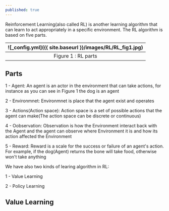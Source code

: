 ```yaml
---
published: true
---
```

Reinforcement Learning(also called RL) is another learning algorithm that can learn to act appropriately in a specific environment. The RL algorithm is based on five parts.

|![_config.yml]({{ site.baseurl }}/images/RL/RL_fig1.jpg)|
|:--:| 
| Figure 1 : RL parts|


## Parts

1 - Agent: An agent is an actor in the environment that can take actions, for instance as you can see in Figure 1 the dog is an agent

2 - Environmnet: Environmnet is place that the agent exist and operates

3 - Actions(Action space): Action space is a set of possible actions that the agent can make(The action space can be discrete or continuous)

4 - Oobservation: Observation is how the Environment interact back with the Agent and the agent can observe where Environment it is and how its action affected the Environment

5 - Reward: Reward is a scale for the success or failure of an agent's action. For example, if the dog(Agent) returns the bone will take food,  otherwise won't take anything

We have also two kinds of learing algorithm in RL:

1 - Value Learning

2 - Policy Learning


## Value Learning

